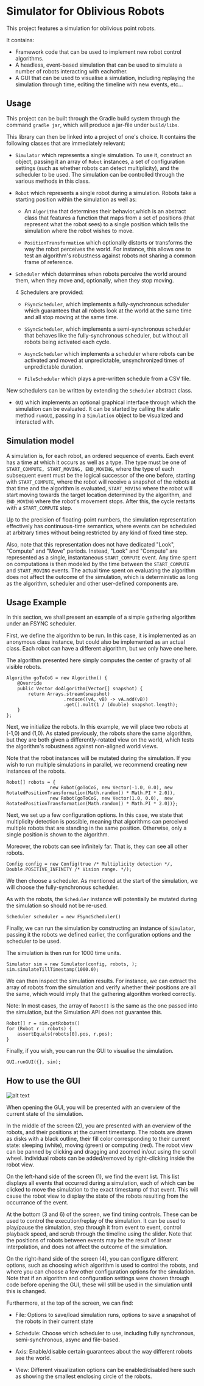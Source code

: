 # Simulator for Oblivious Robots

This project features a simulation for oblivious point robots.

It contains:

- Framework code that can be used to implement new robot control algorithms.
- A headless, event-based simulation that can be used to simulate a number of robots interacting with eachother.
- A GUI that can be used to visualise a simulation, including replaying the simulation through time, editing the timeline with new events, etc...

## Usage

This project can be built through the Gradle build system through the command `gradle jar`, which will produce a jar-file under `build/libs`.

This library can then be linked into a project of one's choice. It contains the following classes that are immediately relevant:

- `Simulator` which represents a single simulation. To use it, construct an object, passing it an array of `Robot` instances, a set of configuration settings (such as whether robots can detect multiplicity), and the scheduler to be used. The simulation can be controlled through the various methods in this class.

- `Robot` which represents a single robot during a simulation. Robots take a starting position within the simulation as well as:
    - An `Algorithm` that determines their behavior,which is an abstract class that features a function that maps from a set of positions (that represent what the robot sees) to a single position which tells the simulation where the robot wishes to move.

    - `PositionTransformation` which optionally distorts or transforms the way the robot perceives the world. For instance, this allows one to test an algorithm's robustness against robots not sharing a common frame of reference.
    
- `Scheduler` which determines when robots perceive the world around them, when they move and, optionally, when they stop moving.
    
    4 Schedulers are provided:
    
    -   `FSyncScheduler`, which implements a fully-synchronous scheduler which guarantees that all robots look at the world at the same time and all stop moving at the same time.
    
    -   `SSyncScheduler`, which implements a semi-synchronous scheduler that behaves like the fully-synchronous scheduler, but without all robots being activated each cycle. 
    
    -   `AsyncScheduler` which implements a scheduler where robots can be activated and moved at unpredictable, unsynchronized times of unpredictable duration.
    
    -   `FileScheduler` which plays a pre-written schedule from a CSV file.
    
New schedulers can be written by extending the `Scheduler` abstract class.

- `GUI` which implements an optional graphical interface through which the simulation can be evaluated. It can be started by calling the static method `runGUI`, passing in a `Simulation` object to be visualized and interacted with.
    
## Simulation model

A simulation is, for each robot, an ordered sequence of events. Each event has a time at which it occurs as well as a type. The type must be one of `START_COMPUTE, START_MOVING, END_MOVING`, where the type of each subsequent event must be the logical successor of the one before, starting with `START_COMPUTE`, where the robot will receive a snapshot of the robots at that time and the algorithm is evaluated, `START_MOVING` where the robot will start moving towards the target location determined by the algorithm, and `END_MOVING` where the robot's movement stops. After this, the cycle restarts with a `START_COMPUTE` step.

Up to the precision of floating-point numbers, the simulation representation effectively has continuous-time semantics, where events can be scheduled at arbitrary times without being restricted by any kind of fixed time step.

Also, note that this representation does not have dedicated "Look", "Compute" and "Move" periods. Instead, "Look" and "Compute" are represented as a single, instantaneous `START_COMPUTE` event. Any time spent on computations is then modeled by the time between the `START_COMPUTE` and `START_MOVING` events. The actual time spent on evaluating the algorithm does not affect the outcome of the simulation, which is deterministic as long as the algorithm, scheduler and other user-defined components are.

## Usage Example

In this section, we shall present an example of a simple gathering algorithm under an FSYNC scheduler.

First, we define the algorithm to be run. In this case, it is implemented as an anonymous class instance,
but could also be implemented as an actual class. Each robot can have a different algorithm, but we only have
one here.

The algorithm presented here simply computes the center of gravity of all visible robots.

```
Algorithm goToCoG = new Algorithm() {
    @Override
    public Vector doAlgorithm(Vector[] snapshot) {
        return Arrays.stream(snapshot)
                     .reduce((vA, vB) -> vA.add(vB))
                     .get().mult(1 / (double) snapshot.length);
    }
};
```

Next, we initialize the robots. In this example, we will place two robots at (-1,0) and (1,0). As stated previously,
the robots share the same algorithm, but they are both given a differently-rotated view on the world, which tests
 the algorithm's robustness against non-aligned world views.
 
Note that the robot instances will be mutated during the simulation. If you wish to run multiple simulations in parallel,
we recommend creating new instances of the robots.

```
Robot[] robots = {
                new Robot(goToCoG, new Vector(-1.0, 0.0), new RotatedPositionTransformation(Math.random() * Math.PI * 2.0)),
                new Robot(goToCoG, new Vector(1.0, 0.0),  new RotatedPositionTransformation(Math.random() * Math.PI * 2.0))};
```
        
Next, we set up a few configuration options. In this case, we state that multiplicity detection is possible, meaning that
algorithms can perceived multiple robots that are standing in the same position. Otherwise, only a single position is
shown to the algorithm.

Moreover, the robots can see infinitely far. That is, they can see all other robots.

```
Config config = new Config(true /* Multiplicity detection */, Double.POSITIVE_INFINITY /* Vision range. */);
```

We then choose a scheduler. As mentioned at the start of the simulation, we will choose the fully-synchronous scheduler.

As with the robots, the `Scheduler` instance will potentially be mutated during the simulation so should not be re-used.

```
Scheduler scheduler = new FSyncScheduler()
```

Finally, we can run the simulation by constructing an instance of `Simulator`, passing it the robots we defined earlier,
the configuration options and the scheduler to be used.

The simulation is then run for 1000 time units.

```
Simulator sim = new Simulator(config, robots, );
sim.simulateTillTimestamp(1000.0);
```

We can then inspect the simulation results. For instance, we can extract the array of robots from the simulation
and verify whether their positions are all the same, which would imply that the gathering algorithm worked correctly.

Note: In most cases, the array of `Robot[]` is the same as the one passed into the simulation, but the Simulation API does
not guarantee this.

```
Robot[] r = sim.getRobots() 
for (Robot r : robots) {
    assertEquals(robots[0].pos, r.pos);
}
```

Finally, if you wish, you can run the GUI to visualise the simulation. 

```
GUI.runGUI({}, sim);
```

## How to use the GUI

![alt text](doc/screenshot.png "Logo Title Text 1")

When opening the GUI, you will be presented with an overview of the current state of the simulation.

In the middle of the screen (2), you are presented with an overview of the robots, and their positions at the current timestamp. 
The robots are drawn as disks with a black outline, their fill color corresponding to their current state: sleeping (white), moving (green) or computing (red).
The robot view can be panned by clicking and dragging and zoomed in/out using the scroll wheel. Individual robots can be added/removed by right-clicking inside the robot view.

On the left-hand side of the screen (1), we find the event list. This list displays all events that occurred during a simulation,
each of which can be clicked to move the simulation to the exact timestamp of that event. This will cause the robot view 
to display the state of the robots resulting from the occurrance of the event.

At the bottom (3 and 6) of the screen, we find timing controls. These can be used to control the execution/replay
of the simulation. It can be used to play/pause the simulation, step through it from event to event, control playback speed,
and scrub through the timeline using the slider. Note that the positions of robots between events may be the result of linear interpolation,
and does not affect the outcome of the simulation.

On the right-hand side of the screen (4), you can configure different options, such as choosing which algorithm is used
to control the robots, and where you can choose a few other configuration options for the simulation. Note that if an algorithm
and configuration settings were chosen through code before opening the GUI, these will still be used in the simulation until this is changed.

Furthermore, at the top of the screen, we can find:

- File: Options to save/load simulation runs, options to save a snapshot of the robots in their current state

- Schedule: Choose which scheduler to use, including fully synchronous, semi-synchronous, async and file-based.

- Axis: Enable/disable certain guarantees about the way different robots see the world.

- View: Different visualization options can be enabled/disabled here such as showing the smallest enclosing circle of the robots.



